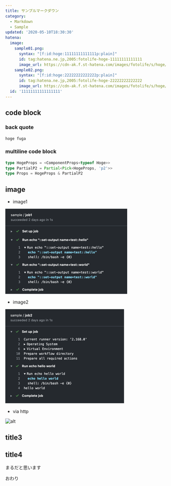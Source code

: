 ```yaml
---
title: サンプルマークダウン
category:
  - Markdown
  - Sample
updated: '2020-05-10T18:30:30'
hatena:
  image:
    sample01.png:
      syntax: "[f:id:hoge:11111111111111p:plain]"
      id: tag:hatena.ne.jp,2005:fotolife-hoge-11111111111111
      image_url: https://cdn-ak.f.st-hatena.com/images/fotolife/s/hoge/20200509/20200509150000.png
    sample02.png:
      syntax: "[f:id:hoge:22222222222222p:plain]"
      id: tag:hatena.ne.jp,2005:fotolife-hoge-22222222222222
      image_url: https://cdn-ak.f.st-hatena.com/images/fotolife/s/hoge/20200509/20200509150001.png
  id: '11111111111111111'
---
```


## code block
### back quote

`hoge fuga`

### multiline code block

```typescript
type HogeProps = <ComponentProps<typeof Hoge>>
type PartialP2 = Partial<Pick<HogeProps, 'p2'>>
type Props = HogeProps & PartialP2
```

## image

- image1

![alt](sample01.png)

- image2

![alt](sample02.png)

- via http

![alt](http://dummyimage.com/570×295)

## title3

## title4

<!-- textlint-disable ja-technical-writing/ja-no-weak-phrase -->
まるだと思います
<!-- textlint-enable ja-technical-writing/ja-no-weak-phrase -->

おわり
